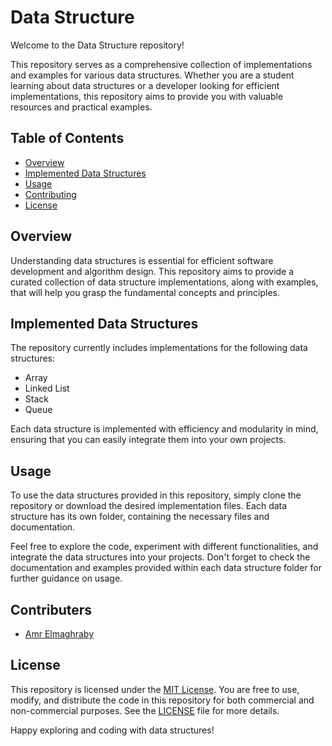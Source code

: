 # Data Structure

Welcome to the Data Structure repository!

This repository serves as a comprehensive collection of implementations and examples for various data structures. Whether you are a student learning about data structures or a developer looking for efficient implementations, this repository aims to provide you with valuable resources and practical examples.

## Table of Contents

- [Overview](#overview)
- [Implemented Data Structures](#implemented-data-structures)
- [Usage](#usage)
- [Contributing](#contributing)
- [License](#license)

## Overview

Understanding data structures is essential for efficient software development and algorithm design. This repository aims to provide a curated collection of data structure implementations, along with examples, that will help you grasp the fundamental concepts and principles.

## Implemented Data Structures

The repository currently includes implementations for the following data structures:

- Array
- Linked List
- Stack
- Queue

Each data structure is implemented with efficiency and modularity in mind, ensuring that you can easily integrate them into your own projects.

## Usage

To use the data structures provided in this repository, simply clone the repository or download the desired implementation files. Each data structure has its own folder, containing the necessary files and documentation.

Feel free to explore the code, experiment with different functionalities, and integrate the data structures into your projects. Don't forget to check the documentation and examples provided within each data structure folder for further guidance on usage.

## Contributers

- [Amr Elmaghraby](https://github.com/Amr-Elmaghraby)

## License

This repository is licensed under the [MIT License](LICENSE). You are free to use, modify, and distribute the code in this repository for both commercial and non-commercial purposes. See the [LICENSE](LICENSE) file for more details.

Happy exploring and coding with data structures!
